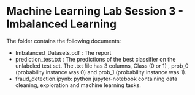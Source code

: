 # Machine Learning Lab Session 3 - Imbalanced Learning 

The folder contains the following documents:
- Imbalanced_Datasets.pdf : The report
- prediction_test.txt : The predictions of the best classifier on the unlabeled test set. The .txt file has 3 columns, Class (0 or 1) , prob_0 (probability instance was 0) and prob_1 (probability instance was 1). 
- fraud_detection.ipynb: python jupyter-notebook containing data cleaning, exploration and machine learning tasks.

